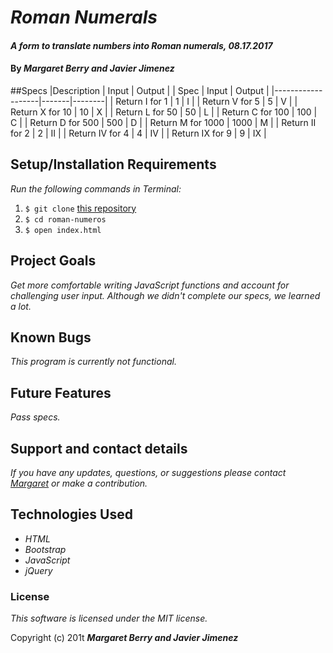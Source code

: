 # _Roman Numerals_

#### _A form to translate numbers into Roman numerals, 08.17.2017_

#### By _**Margaret Berry and Javier Jimenez**_

##Specs
|Description | Input | Output |
| Spec              | Input | Output |
|-------------------|-------|--------|
| Return I for 1    | 1     | I      |
| Return V for 5    | 5     | V      |
| Return X for 10   | 10    | X      |
| Return L for 50   | 50    | L      |
| Return C for 100  | 100   | C      |
| Return D for 500  | 500   | D      |
| Return M for 1000 | 1000  | M      |
| Return II for 2   | 2     | II     |
| Return IV for 4   | 4     | IV     |
| Return IX for 9   | 9     | IX     |

## Setup/Installation Requirements
_Run the following commands in Terminal:_

1. `$ git clone` [this repository](https://github.com/codemargaret/roman-numeros.git)
2. `$ cd roman-numeros`
3. `$ open index.html`

## Project Goals
_Get more comfortable writing JavaScript functions and account for challenging user input. Although we didn't complete our specs, we learned a lot._

## Known Bugs
_This program is currently not functional._

## Future Features
_Pass specs._

## Support and contact details
_If you have any updates, questions, or suggestions please contact [Margaret] or make a contribution._

[Margaret]: mailto:codeberry1@gmail.com

## Technologies Used
* _HTML_
* _Bootstrap_
* _JavaScript_
* _jQuery_

### License
*This software is licensed under the MIT license.*

Copyright (c) 201t **_Margaret Berry and Javier Jimenez_**
